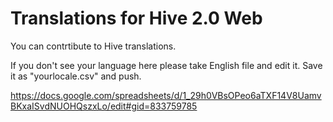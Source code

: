 # Translations for Hive 2.0 Web

You can contrtibute to Hive translations.

If you don't see your language here please take English file and edit it. Save it as "yourlocale.csv" and push.

https://docs.google.com/spreadsheets/d/1_29h0VBsOPeo6aTXF14V8UamvBKxaISvdNUOHQszxLo/edit#gid=833759785
